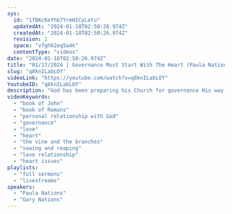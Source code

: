 ```yaml
---
sys:
  id: "1fBKcKeYhb7YrmHICyLetu"
  updatedAt: "2024-01-18T02:50:26.974Z"
  createdAt: "2024-01-18T02:50:26.974Z"
  revision: 1
  space: "vfgh62eq5a4k"
  contentType: "videos"
date: "2024-01-18T02:50:26.974Z"
title: "01/17/2024 | Governance Must Start With The Heart (Paula Nations)"
slug: "q8knILabLOY"
videoLink: "https://youtube.com/watch?v=q8knILabLOY"
YoutubeID: "q8knILabLOY"
description: "God has been preparing his Church for governance His way. Because of this Paula addresses the importance of governance of the heart. If God is to entrust us with influence we must first exercise proper governance over our heart. This means when we have thoughts that are outside of God's ways of doing things we must take them captive. When we begin murmuring and complaining we must exercise governance and submit to the will of God. This sermon was delivered by Paula Nations at Freedom Fellowship Church International on January 17, 2024."
videoKeywords:
  - "book of John"
  - "book of Romans"
  - "personal relationship with God"
  - "governance"
  - "love"
  - "heart"
  - "the vine and the branches"
  - "sowing and reaping"
  - "love relationship"
  - "heart issues"
playlists:
  - "full sermons"
  - "livestreams"
speakers:
  - "Paula Nations"
  - "Gary Nations"
---
```

